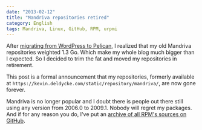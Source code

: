 ```yaml
---
date: "2013-02-12"
title: "Mandriva repositories retired"
category: English
tags: Mandriva, Linux, GitHub, RPM, urpmi
---
```


After [migrating from WordPress to Pelican]({filename}/2013/wordpress-to-pelican.md), I realized that my old Mandriva repositories weighted 1.3 Go. Which make my whole blog much bigger than I expected. So I decided to trim the fat and moved my repositories in retirement.

This post is a formal announcement that my repositories, formerly available at `https://kevin.deldycke.com/static/repository/mandriva/`, are now gone forever.

Mandriva is no longer popular and I doubt there is people out there still using any version from 2006.0 to 2009.1. Nobody will regret my packages. And if for any reason you do, I've put an [archive of all RPM's sources on GitHub](https://github.com/kdeldycke/mandriva-specs).
